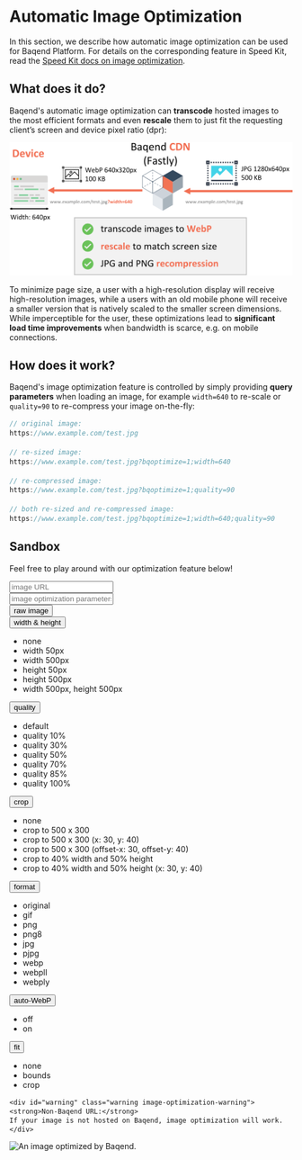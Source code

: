 # Automatic Image Optimization

In this section, we describe how automatic image optimization can be used for Baqend Platform. For details on the corresponding feature in Speed Kit, read the [Speed Kit docs on image optimization](../speed-kit/image-optimization/).


## What does it do?

Baqend's automatic image optimization can **transcode** hosted images to the most efficient formats and even **rescale** them to just fit the requesting client’s screen and device pixel ratio (dpr): 

![Baqend optimizes your images automatically and on-the-fly.](image-optimization.png)

To minimize page size, a user with a high-resolution display will receive high-resolution images, while a users with an old mobile phone will receive a smaller version that is natively scaled to the smaller screen dimensions. 
While imperceptible for the user, these optimizations lead to **significant load time improvements** when bandwidth is scarce, e.g. on mobile connections.

## How does it work?

Baqend's image optimization feature is controlled by simply providing **query parameters** when loading an image, for example `width=640` to re-scale or `quality=90` to re-compress your image on-the-fly: 
```javascript
// original image:
https://www.example.com/test.jpg

// re-sized image:
https://www.example.com/test.jpg?bqoptimize=1;width=640

// re-compressed image:
https://www.example.com/test.jpg?bqoptimize=1;quality=90

// both re-sized and re-compressed image:
https://www.example.com/test.jpg?bqoptimize=1;width=640;quality=90
```

## Sandbox

Feel free to play around with our optimization feature below!

<div class="image-optimization-container">
    <div class="image-optimization-input-panel">
      <input class="image-optimization-input" type="text" placeholder="image URL" onkeyup="refreshOptimizedImageDelayed()" id="url" >
    </div>
    <div class="image-optimization-input-panel">
      <input class="image-optimization-input" type="text" placeholder="image optimization parameters" onkeyup="refreshOptimizedImageDelayed()" id="options" >
    </div>
  <div class="image-optimization-button-panel image-optimization-button-panel-top">
   <button class="btn btn-primary" onclick="refreshOptimizedImage('')">raw image</button> 
    <div class="btn-group">
        <button type="button" data-toggle="dropdown" class="btn btn-light dropdown-toggle">width &amp; height <span class="caret"></span></button>
        <ul class="dropdown-menu">
           <li><a type="button" class="btn btn-light dropdown-item image-optimization-button" onclick="refreshOptimizedImage({'width':undefined,'height':undefined})">none</a></li>
           <li><a type="button" class="btn btn-light dropdown-item image-optimization-button" onclick="refreshOptimizedImage({'width':50,'height':undefined})">width 50px</a></li>
           <li><a type="button" class="btn btn-light dropdown-item image-optimization-button" onclick="refreshOptimizedImage({'width':500,'height':undefined})">width 500px</a></li>
           <li><a type="button" class="btn btn-light dropdown-item image-optimization-button" onclick="refreshOptimizedImage({'width':undefined,'height':50})">height 50px</a></li>
           <li><a type="button" class="btn btn-light dropdown-item image-optimization-button" onclick="refreshOptimizedImage({'width':undefined,'height':500})">height 500px</a></li>
           <li><a type="button" class="btn btn-light dropdown-item image-optimization-button" onclick="refreshOptimizedImage({'width':500,'height':500})">width 500px, height 500px</a></li>
        </ul>
    </div>
    <div class="btn-group">
        <button type="button" data-toggle="dropdown" class="btn btn-light dropdown-toggle">quality <span class="caret"></span></button>
        <ul class="dropdown-menu">
           <li><a type="button" class="btn btn-light dropdown-item image-optimization-button" onclick="refreshOptimizedImage({'quality':undefined})">default</a></li>
           <li><a type="button" class="btn btn-light dropdown-item image-optimization-button" onclick="refreshOptimizedImage({'quality':10})">quality 10%</a></li>
           <li><a type="button" class="btn btn-light dropdown-item image-optimization-button" onclick="refreshOptimizedImage({'quality':30})">quality 30%</a></li>
           <li><a type="button" class="btn btn-light dropdown-item image-optimization-button" onclick="refreshOptimizedImage({'quality':50})">quality 50%</a></li>
           <li><a type="button" class="btn btn-light dropdown-item image-optimization-button" onclick="refreshOptimizedImage({'quality':70})">quality 70%</a></li>
           <li><a type="button" class="btn btn-light dropdown-item image-optimization-button" onclick="refreshOptimizedImage({'quality':85})">quality 85%</a></li>
           <li><a type="button" class="btn btn-light dropdown-item image-optimization-button" onclick="refreshOptimizedImage({'quality':100})">quality 100%</a></li>
        </ul>
    </div>
  </div>
  <div class="image-optimization-button-panel">
    <div class="btn-group">
        <button type="button" data-toggle="dropdown" class="btn btn-light dropdown-toggle">crop <span class="caret"></span></button>
        <ul class="dropdown-menu">
           <li><a type="button" class="btn btn-light dropdown-item image-optimization-button" onclick="refreshOptimizedImage({'crop':undefined})">none</a></li>
           <li><a type="button" class="btn btn-light dropdown-item image-optimization-button" onclick="refreshOptimizedImage({'crop':'500,300'})">crop to 500 x 300</a></li>
           <li><a type="button" class="btn btn-light dropdown-item image-optimization-button" onclick="refreshOptimizedImage({'crop':'500,300,x30,y40'})">crop to 500 x 300 (x: 30, y: 40)</a></li>
           <li><a type="button" class="btn btn-light dropdown-item image-optimization-button" onclick="refreshOptimizedImage({'crop':'500,300,offset-x30,offset-y40'})">crop to 500 x 300 (offset-x: 30, offset-y: 40)</a></li>
           <li><a type="button" class="btn btn-light dropdown-item image-optimization-button" onclick="refreshOptimizedImage({'crop':'0.4,0.5'})">crop to 40% width and 50% height</a></li>
           <li><a type="button" class="btn btn-light dropdown-item image-optimization-button" onclick="refreshOptimizedImage({'crop':'0.4,0.5,offset-x30,offset-y40'})">crop to 40% width and 50% height (x: 30, y: 40)</a></li>
        </ul>
    </div>
    <div class="btn-group">
        <button type="button" data-toggle="dropdown" class="btn btn-light dropdown-toggle">format <span class="caret"></span></button>
        <ul class="dropdown-menu">
           <li><a type="button" class="btn btn-light dropdown-item image-optimization-button" onclick="refreshOptimizedImage({'format':undefined})">original</a></li>
           <li><a type="button" class="btn btn-light dropdown-item image-optimization-button" onclick="refreshOptimizedImage({'format':'gif'})">gif</a></li>
           <li><a type="button" class="btn btn-light dropdown-item image-optimization-button" onclick="refreshOptimizedImage({'format':'png'})">png</a></li>
           <li><a type="button" class="btn btn-light dropdown-item image-optimization-button" onclick="refreshOptimizedImage({'format':'png8'})">png8</a></li>
           <li><a type="button" class="btn btn-light dropdown-item image-optimization-button" onclick="refreshOptimizedImage({'format':'jpg'})">jpg</a></li>
           <li><a type="button" class="btn btn-light dropdown-item image-optimization-button" onclick="refreshOptimizedImage({'format':'pjpg'})">pjpg</a></li>
           <li><a type="button" class="btn btn-light dropdown-item image-optimization-button" onclick="refreshOptimizedImage({'format':'webp'})">webp</a></li>
           <li><a type="button" class="btn btn-light dropdown-item image-optimization-button" onclick="refreshOptimizedImage({'format':'webpll'})">webpll</a></li>
           <li><a type="button" class="btn btn-light dropdown-item image-optimization-button" onclick="refreshOptimizedImage({'format':'webply'})">webply</a></li>
        </ul>
    </div>
    <div class="btn-group">
        <button type="button" data-toggle="dropdown" class="btn btn-light dropdown-toggle">auto-WebP<span class="caret"></span></button>
        <ul class="dropdown-menu">
           <li><a type="button" class="btn btn-light dropdown-item image-optimization-button" onclick="refreshOptimizedImage({'auto':undefined})">off</a></li>
           <li><a type="button" class="btn btn-light dropdown-item image-optimization-button" onclick="refreshOptimizedImage({'auto':'webp'})">on</a></li>
        </ul>
    </div>
    <div class="btn-group">
        <button type="button" data-toggle="dropdown" class="btn btn-light dropdown-toggle">fit <span class="caret"></span></button>
        <ul class="dropdown-menu">
           <li><a type="button" class="btn btn-light dropdown-item image-optimization-button" onclick="refreshOptimizedImage({'fit':undefined})">none</a></li>
           <li><a type="button" class="btn btn-light dropdown-item image-optimization-button" onclick="refreshOptimizedImage({'fit':'bounds'})">bounds</a></li>
           <li><a type="button" class="btn btn-light dropdown-item image-optimization-button" onclick="refreshOptimizedImage({'fit':'crop'})">crop</a></li>
        </ul>
    </div>
  </div>
  
    <div id="warning" class="warning image-optimization-warning"><strong>Non-Baqend URL:</strong> 
    If your image is not hosted on Baqend, image optimization will work.
    </div>
  
  <div class="image-optimization-image-container">
      <div class="image-optimization-image-container-inner">
       <img class="image-optimization-image" src="" alt="An image optimized by Baqend." id="image" > 
      </div>
  </div>
</div>

<script src="../../js/sandbox.js"></script>

<!-- 
The ``  

### Parameters

For an extensive list of all the available parameters, please checkout the [**Fastly docs**](https://docs.fastly.com/api/imageopto/). 

If you want to play around with this feature a bit, check out Fastly's image optimization [**sandbox**](https://www.fastly.com/io)!
In the following, you can find an overview of some commonly used parameters:

- **width**: Resizes the image to the specified width in pixels (e.g. `width=640`) or relatively to the original width (e.g. `width=0.3`)
- **height**: Resizes the image to the specified height in pixels (e.g. `height=320`) or relatively to the original height (e.g. `height=0.3`)
- **quality**: Re-compresses the image; accepts values between `1` (low quality) and `100` (high quality)
 -->
